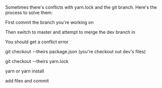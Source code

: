 Sometimes there's conflicts with yarn.lock and the git branch. Here's the process to solve them:

First commit the branch you're working on

Then switch to master and attempt to merge the dev branch in

You should get a conflict error

git checkout --theirs package.json (you're checkout out dev's files)

git checkout --theirs yarn.lock

yarn or yarn install

add files and commit
